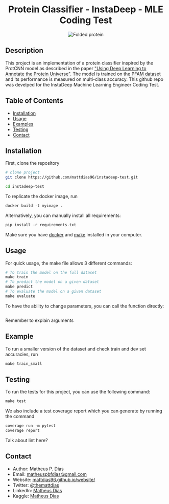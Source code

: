 <div align="center">

# Protein Classifier - InstaDeep - MLE Coding Test

![Folded protein](https://singularityhub.com/wp-content/uploads/2021/07/AI-generated-protein-structure.jpg)


<!--
Conference
-->
</div>

## Description
This project is an implementation of a protein classifier inspired by the ProtCNN model as described
in the paper ["Using Deep Learning to Annotate the Protein Universe"](https://www.biorxiv.org/content/10.1101/626507v2.full).
The model is trained on the [PFAM dataset](https://www.kaggle.com/datasets/googleai/pfam-seed-random-split) and its performance
is measured on multi-class accuracy.
This github repo was develped for the InstaDeep Machine Learning Engineer Coding Test.

## Table of Contents
- [Installation](#installation)
- [Usage](#usage)
- [Examples](#examples)
- [Testing](#testing)
- [Contact](#contact)

## Installation
First, clone the repository
```bash
# clone project
git clone https://github.com/mattdias96/instadeep-test.git

cd instadeep-test
 ```
To replicate the docker image, run
```python
docker build -t myimage .
 ```
 Alternatively, you can manually install all requirements:
 ```python
pip install -r requirements.txt
 ```
Make sure you have [docker](https://www.docker.com/) and [make](https://gnuwin32.sourceforge.net/packages/make.htm) installed in your computer.

## Usage
For quick usage, the make file allows 3 different commands:
```python
# To train the model on the full dataset
make train
# To predict the model on a given dataset
make predict
# To evaluate the model on a given dataset
make evaluate
```
To have the ability to change parameters, you can call the function directly:
```python

```
Remember to explain arguments


## Example
To run a smaller version of the dataset and check train and dev set accuracies, run
```python
make train_small
```

## Testing
To run the tests for this project, you can use the following command:
```python
make test
```
We also include a test coverage report which you can generate by running the command
```python
coverage run -m pytest
coverage report
```
Talk about lint here?

## Contact
- Author: Matheus P. Dias
- Email: matheuspbfdias@gmail.com
- Website: [mattdias96.github.io/website/](mattdias96.github.io/website/)
- Twitter: [@themattdias](http://twitter.com/themattdias)
- LinkedIn: [Matheus Dias](https://www.linkedin.com/in/matheus-p-dias/)
- Kaggle: [Matheus Dias](https://www.kaggle.com/matheusdias1996)